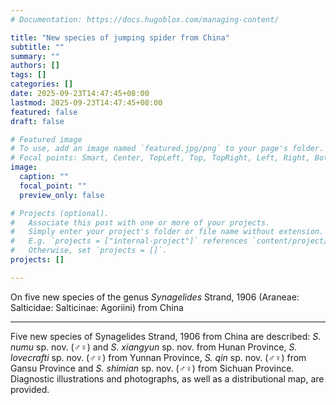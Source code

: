 ```yaml
---
# Documentation: https://docs.hugoblox.com/managing-content/

title: "New species of jumping spider from China"
subtitle: ""
summary: ""
authors: []
tags: []
categories: []
date: 2025-09-23T14:47:45+08:00
lastmod: 2025-09-23T14:47:45+08:00
featured: false
draft: false

# Featured image
# To use, add an image named `featured.jpg/png` to your page's folder.
# Focal points: Smart, Center, TopLeft, Top, TopRight, Left, Right, BottomLeft, Bottom, BottomRight.
image:
  caption: ""
  focal_point: ""
  preview_only: false

# Projects (optional).
#   Associate this post with one or more of your projects.
#   Simply enter your project's folder or file name without extension.
#   E.g. `projects = ["internal-project"]` references `content/project/deep-learning/index.md`.
#   Otherwise, set `projects = []`.
projects: []

---
```


On five new species of the genus *Synagelides* Strand, 1906 (Araneae: Salticidae: Salticinae: Agoriini) from China

---

<!--more-->

Five new species of Synagelides Strand, 1906 from China are described: *S. numu* sp. nov. (♂♀) and *S. xiangyun* sp. nov. from Hunan Province, *S. lovecrafti* sp. nov. (♂♀) from Yunnan Province, *S. qin* sp. nov. (♂♀) from Gansu Province and *S. shimian* sp. nov. (♂♀) from Sichuan Province. Diagnostic illustrations and photographs, as well as a distributional 
map, are provided.